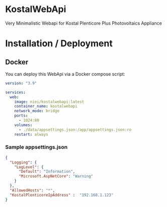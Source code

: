 # KostalWebApi
Very Minimalistic Webapi for Kostal Plenticore Plus Photovoltaics Appliance

# Installation / Deployment

## Docker
You can deploy this WebApi via a Docker compose script:
```yaml
version: "3.9"

services:
  web:
    image: niei/kostalwebapi:latest
    container_name: kostalwebapi
    network_mode: bridge
    ports:
      - 1024:80
    volumes:
      - ./data/appsettings.json:/app/appsettings.json:ro
    restart: always
```
### Sample appsettings.json
```json
{
  "Logging": {
    "LogLevel": {
      "Default": "Information",
      "Microsoft.AspNetCore": "Warning"
    }
  },
  "AllowedHosts": "*",
  "KostalPlenticoreIpAddress" :  "192.168.1.123"
}
```
